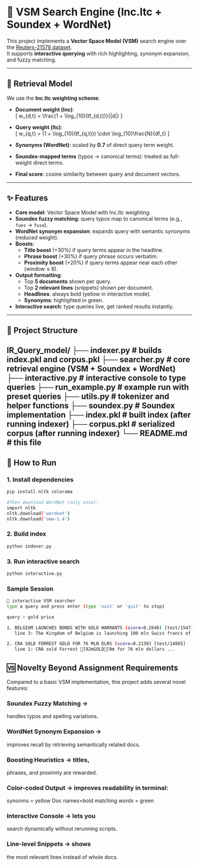 # 🔎 VSM Search Engine (lnc.ltc + Soundex + WordNet)

This project implements a **Vector Space Model (VSM)** search engine over the [Reuters-21578 dataset](https://archive.ics.uci.edu/ml/datasets/reuters-21578+text+categorization+collection).  
It supports **interactive querying** with rich highlighting, synonym expansion, and fuzzy matching.

---

## 📐 Retrieval Model

We use the **lnc.ltc weighting scheme**:

- **Document weight (lnc)**:  
  \[
  w_{d,t} = \frac{1 + \log_{10}(tf_{d,t})}{|d|}
  \]

- **Query weight (ltc)**:  
  \[
  w_{q,t} = (1 + \log_{10}(tf_{q,t})) \cdot \log_{10}\frac{N}{df_t}
  \]

- **Synonyms (WordNet)**: scaled by **0.7** of direct query term weight.  
- **Soundex-mapped terms** (typos → canonical terms): treated as full-weight direct terms.  
- **Final score**: cosine similarity between query and document vectors.

---

## ✨ Features

- **Core model**: Vector Space Model with lnc.ltc weighting.  
- **Soundex fuzzy matching**: query typos map to canonical terms (e.g., `fues` → `fuse`).  
- **WordNet synonym expansion**: expands query with semantic synonyms (reduced weight).  
- **Boosts**:
  - **Title boost** (+30%) if query terms appear in the headline.
  - **Phrase boost** (+30%) if query phrase occurs verbatim.
  - **Proximity boost** (+20%) if query terms appear near each other (window ≤ 8).
- **Output formatting**:
  - Top **5 documents** shown per query.
  - Top **2 relevant lines** (snippets) shown per document.
  - **Headlines**: always bold (yellow in interactive mode).
  - **Synonyms**: highlighted in green.
- **Interactive search**: type queries live, get ranked results instantly.

---

## 📂 Project Structure

IR_Query_model/
├── indexer.py # builds index.pkl and corpus.pkl
├── searcher.py # core retrieval engine (VSM + Soundex + WordNet)
├── interactive.py # interactive console to type queries
├── run_example.py # example run with preset queries
├── utils.py # tokenizer and helper functions
├── soundex.py # Soundex implementation
├── index.pkl # built index (after running indexer)
├── corpus.pkl # serialized corpus (after running indexer)
└── README.md # this file
---

## 🚀 How to Run

### 1. Install dependencies
```bash
pip install nltk colorama

#Then download WordNet (only once):
import nltk
nltk.download('wordnet')
nltk.download('omw-1.4')

```
### 2. Build index
```bash
python indexer.py
```
### 3. Run interactive search
```bash
python interactive.py
```

### Sample Session
```bash
🔎 interactive VSM searcher
type a query and press enter (type 'exit' or 'quit' to stop)

query > gold price

1. BELGIUM LAUNCHES BONDS WITH GOLD WARRANTS (score=0.2646) [test/15471]
   line 3: The Kingdom of Belgium is launching 100 mln Swiss francs of seven ...

2. CRA SOLD FORREST GOLD FOR 76 MLN DLRS (score=0.2139) [test/14865]
   line 1: CRA sold Forrest [92mGOLD[0m for 76 mln dollars ...
```

## 🆚 Novelty Beyond Assignment Requirements

Compared to a basic VSM implementation, this project adds several novel features:

### Soundex Fuzzy Matching → 
handles typos and spelling variations.

### WordNet Synonym Expansion →  
improves recall by retrieving semantically related docs.

### Boosting Heuristics → titles, 
phrases, and proximity are rewarded.

### Color-coded Output → improves readability in terminal:

synonms = yellow
Doc names=bold
matching words = green

### Interactive Console → lets you 
search dynamically without rerunning scripts.

### Line-level Snippets → shows
the most relevant lines instead of whole docs.
